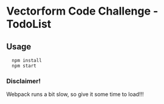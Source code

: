 # Vectorform Code Challenge - TodoList

## Usage

```
  npm install
  npm start
```

### Disclaimer!

Webpack runs a bit slow, so give it some time to load!!!
